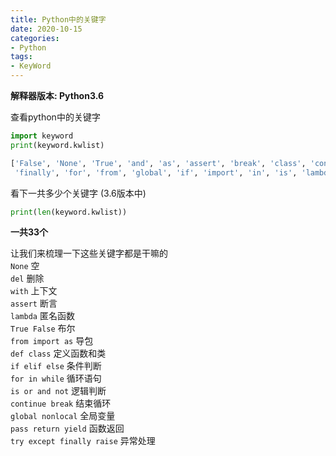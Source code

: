 ```yaml
---
title: Python中的关键字
date: 2020-10-15
categories:
- Python
tags:
- KeyWord
---
```


**解释器版本: Python3.6**

查看python中的关键字
```python
import keyword
print(keyword.kwlist)
```
```python
['False', 'None', 'True', 'and', 'as', 'assert', 'break', 'class', 'continue', 'def', 'del', 'elif', 'else', 'except',
 'finally', 'for', 'from', 'global', 'if', 'import', 'in', 'is', 'lambda', 'nonlocal', 'not', 'or', 'pass', 'raise', 'return', 'try', 'while', 'with', 'yield']
```
看下一共多少个关键字 (3.6版本中)
```python
print(len(keyword.kwlist))
```
**一共33个**

让我们来梳理一下这些关键字都是干嘛的<br>
`None` 空<br>
`del` 删除<br>
`with` 上下文<br>
`assert` 断言<br>
`lambda` 匿名函数<br>
`True False` 布尔<br>
`from import as` 导包<br>
`def class` 定义函数和类<br>
`if elif else` 条件判断<br>
`for in while` 循环语句<br>
`is or and not` 逻辑判断<br>
`continue break` 结束循环<br>
`global nonlocal` 全局变量<br>
`pass return yield` 函数返回<br>
`try except finally raise` 异常处理